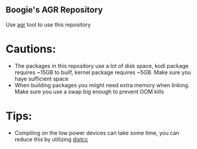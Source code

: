 ## Boogie's AGR Repository

Use [agr](https://github.com/hbiyik/agr) tool to use this repository

# Cautions:

- The packages in this repository use a lot of disk space, kodi package requires ~15GB to builf, kernel package requires ~5GB. Make sure you haye sufficient space
- When building packages you miight need extra memory when linking. Make sure you use a swap big enough to prevent OOM kills

# Tips:

- Compiling on the low power devices can take some time, you can reduce this by utilizing [distcc](https://wiki.archlinux.org/title/Distcc)
